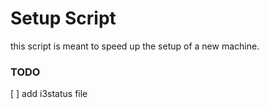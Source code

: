 # Setup Script

this script is meant to speed up the setup of a new machine.

### TODO
[ ] add i3status file
